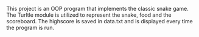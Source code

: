This project is an OOP program that implements the classic snake game. The Turltle module is utilized to represent the
snake, food and the scoreboard.
The highscore is saved in data.txt and is displayed every time the program is run.
